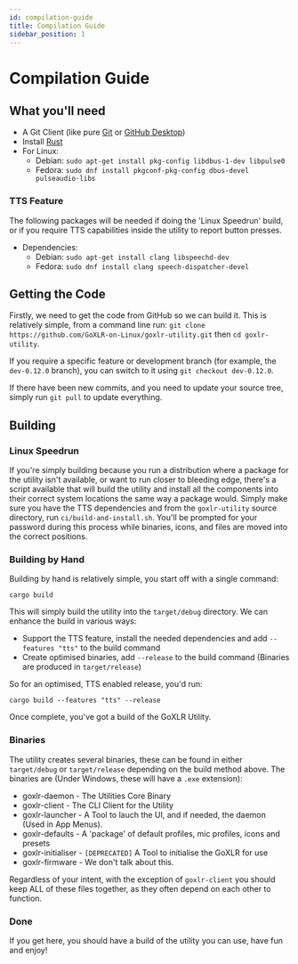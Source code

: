 ```yaml
---
id: compilation-guide
title: Compilation Guide
sidebar_position: 1
---
```


# Compilation Guide

## What you'll need
- A Git Client (like pure [Git](https://git-scm.com/) or [GitHub Desktop](https://desktop.github.com/))
- Install [Rust](https://rustup.rs/)
- For Linux:<br/>
  - Debian: `sudo apt-get install pkg-config libdbus-1-dev libpulse0`<br/>
  - Fedora: `sudo dnf install pkgconf-pkg-config dbus-devel pulseaudio-libs`

### TTS Feature
The following packages will be needed if doing the 'Linux Speedrun' build,
or if you require TTS capabilities inside the utility to report button presses.
- Dependencies:<br/>
  - Debian: `sudo apt-get install clang libspeechd-dev`
  - Fedora: `sudo dnf install clang speech-dispatcher-devel`

## Getting the Code
Firstly, we need to get the code from GitHub so we can build it. This is relatively simple,
from a command line run: `git clone https://github.com/GoXLR-on-Linux/goxlr-utility.git` then `cd goxlr-utility`.

If you require a specific feature or development branch (for example, the `dev-0.12.0` branch), you can switch to it using `git checkout dev-0.12.0`.

If there have been new commits, and you need to update your source tree, simply run `git pull` to update everything.

## Building

### Linux Speedrun
If you're simply building because you run a distribution where a package for the utility isn't available,
or want to run closer to bleeding edge, there's a script available that will build the utility and install
all the components into their correct system locations the same way a package would. Simply make sure you have
the TTS dependencies and from the `goxlr-utility` source directory, run `ci/build-and-install.sh`.
You'll be prompted for your password during this process while binaries, icons, and files are moved into the correct positions.

### Building by Hand
Building by hand is relatively simple, you start off with a single command:

`cargo build`

This will simply build the utility into the `target/debug` directory. We can enhance the build in various ways:

- Support the TTS feature, install the needed dependencies and add `--features "tts"` to the build command
- Create optimised binaries, add `--release` to the build command (Binaries are produced in `target/release`)

So for an optimised, TTS enabled release, you'd run:

`cargo build --features "tts" --release`

Once complete, you've got a build of the GoXLR Utility.

### Binaries
The utility creates several binaries, these can be found in either `target/debug` or `target/release` depending
on the build method above. The binaries are (Under Windows, these will have a `.exe` extension):

- goxlr-daemon - The Utilities Core Binary
- goxlr-client - The CLI Client for the Utility
- goxlr-launcher - A Tool to lauch the UI, and if needed, the daemon (Used in App Menus).
- goxlr-defaults - A 'package' of default profiles, mic profiles, icons and presets
- goxlr-initialiser - `[DEPRECATED]` A Tool to initialise the GoXLR for use
- goxlr-firmware - We don't talk about this.

Regardless of your intent, with the exception of `goxlr-client` you should keep ALL of these files together, as they often depend on each other to function.

### Done
If you get here, you should have a build of the utility you can use, have fun and enjoy!